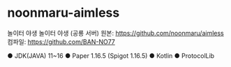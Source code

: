 # noonmaru-aimless
놀이터 야생
놀이터 야생 (공룡 서버)
원본: https://github.com/noonmaru/aimless
컴파일: https://github.com/BAN-NO77

● JDK(JAVA) 11~16
● Paper 1.16.5 (Spigot 1.16.5)
● Kotlin
● ProtocolLib
